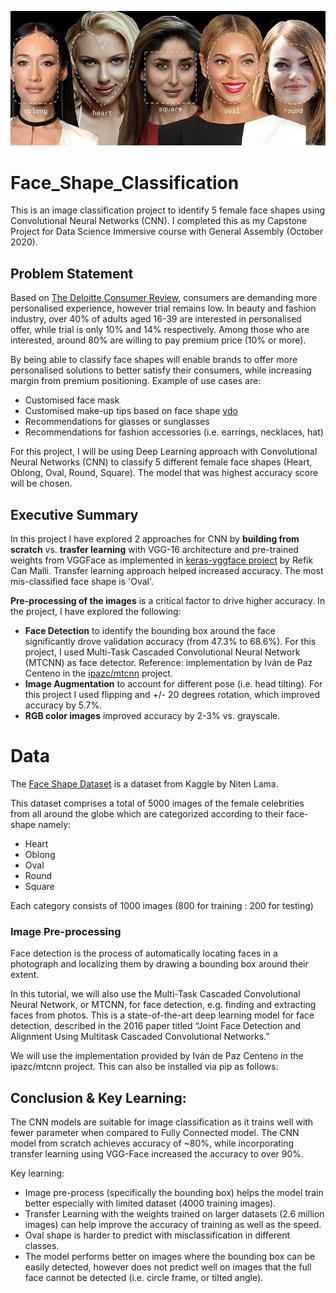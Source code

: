 ![tittle](images/face_app_cover.jpg)

# Face_Shape_Classification
This is an image classification project to identify 5 female face shapes using Convolutional Neural Networks (CNN).  I completed this as my Capstone Project for Data Science Immersive course with General Assembly (October 2020).

## Problem Statement

Based on [The Deloitte Consumer Review](https://www2.deloitte.com/content/dam/Deloitte/ch/Documents/consumer-business/ch-en-consumer-business-made-to-order-consumer-review.pdf), consumers are demanding more personalised experience, however trial remains low.  In beauty and fashion industry, over 40% of adults aged 16-39 are interested in personalised offer, while trial is only 10% and 14% respectively.  Among those who are interested, around 80% are willing to pay premium price (10% or more). 

By being able to classify face shapes will enable brands to offer more personalised solutions to better satisfy their consumers, while increasing margin from premium positioning.  Example of use cases are:
- Customised face mask 
- Customised make-up tips based on face shape [vdo](https://www.youtube.com/watch?v=ZeJP_2IM-2Q)
- Recommendations for glasses or sunglasses
- Recommendations for fashion accessories (i.e. earrings, necklaces, hat)

For this project, I will be using Deep Learning approach with Convolutional Neural Networks (CNN) to classify 5 different female face shapes (Heart, Oblong, Oval, Round, Square).  The model that was highest accuracy score will be chosen.

## Executive Summary

In this project I have explored 2 approaches for CNN by **building from scratch** vs. **trasfer learning** with VGG-16 architecture and pre-trained weights from VGGFace as implemented in [keras-vggface project](https://github.com/rcmalli/keras-vggface) by Refik Can Malli.  Transfer learning approach helped increased accuracy.  The most mis-classified face shape is 'Oval'.



**Pre-processing of the images** is a critical factor to drive higher accuracy.  In the project, I have explored the following:
- **Face Detection** to identify the bounding box around the face significantly drove validation accuracy (from 47.3% to 68.6%).  For this project, I used Multi-Task Cascaded Convolutional Neural Network (MTCNN) as face detector.  Reference: implementation by Iván de Paz Centeno in the [ipazc/mtcnn](https://github.com/ipazc/mtcnn) project.
- **Image Augmentation** to account for different pose (i.e. head tilting).  For this project I used flipping and +/- 20 degrees rotation, which improved accuracy by 5.7%.  
- **RGB color images** improved accuracy by 2-3% vs. grayscale.



# Data

The [Face Shape Dataset](https://www.kaggle.com/niten19/face-shape-dataset) is a dataset from Kaggle by Niten Lama. 

This dataset comprises a total of 5000 images of the female celebrities from all around the globe which are categorized according to their face-shape namely: 
- Heart
- Oblong
- Oval 
- Round
- Square

Each category consists of 1000 images (800 for training : 200 for testing)

### Image Pre-processing
Face detection is the process of automatically locating faces in a photograph and localizing them by drawing a bounding box around their extent.

In this tutorial, we will also use the Multi-Task Cascaded Convolutional Neural Network, or MTCNN, for face detection, e.g. finding and extracting faces from photos. This is a state-of-the-art deep learning model for face detection, described in the 2016 paper titled “Joint Face Detection and Alignment Using Multitask Cascaded Convolutional Networks.”

We will use the implementation provided by Iván de Paz Centeno in the ipazc/mtcnn project. This can also be installed via pip as follows:


## Conclusion & Key Learning:

The CNN models are suitable for image classification as it trains well with fewer parameter when compared to Fully Connected model.  The CNN model from scratch achieves accuracy of ~80%, while incorporating transfer learning using VGG-Face increased the accuracy to over 90%. 

Key learning:
- Image pre-process (specifically the bounding box) helps the model train better especially with limited dataset (4000 training images).
- Transfer Learning with the weights trained on larger datasets (2.6 million images) can help improve the accuracy of training as well as the speed.  
- Oval shape is harder to predict with misclassification in different classes.  
- The model performs better on images where the bounding box can be easily detected, however does not predict well on images that the full face cannot be detected (i.e. circle frame, or tilted angle).  


